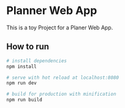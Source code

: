 # Planner Web App

This is a toy Project for a Planer Web App.

## How to run

``` bash
# install dependencies
npm install

# serve with hot reload at localhost:8080
npm run dev

# build for production with minification
npm run build
```
